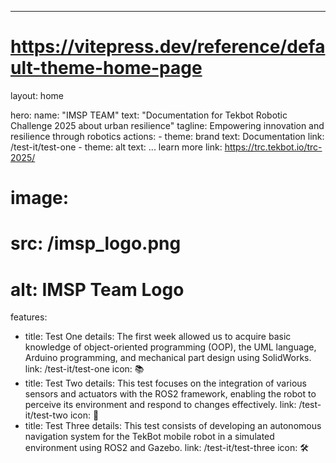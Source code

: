 ---
# https://vitepress.dev/reference/default-theme-home-page
layout: home

hero:
  name: "IMSP TEAM"
  text: "Documentation for Tekbot Robotic Challenge 2025 about urban resilience"
  tagline: Empowering innovation and resilience through robotics
  actions:
    - theme: brand
      text: Documentation
      link: /test-it/test-one
    - theme: alt
      text: ... learn more
      link: https://trc.tekbot.io/trc-2025/
  # image:
  #     src: /imsp_logo.png
  #     alt: IMSP Team Logo

features:
  - title: Test One
    details: The first week allowed us to acquire basic knowledge of object-oriented programming (OOP), the UML language, Arduino programming, and mechanical part design using SolidWorks.
    link: /test-it/test-one
    icon: 📚
  - title: Test Two
    details: This test focuses on the integration of various sensors and actuators with the ROS2 framework, enabling the robot to perceive its environment and respond to changes effectively.
    link: /test-it/test-two
    icon: 🔧
  - title: Test Three
    details: This test consists of developing an autonomous navigation system for the TekBot mobile robot in a simulated environment using ROS2 and Gazebo.
    link: /test-it/test-three
    icon: 🛠️